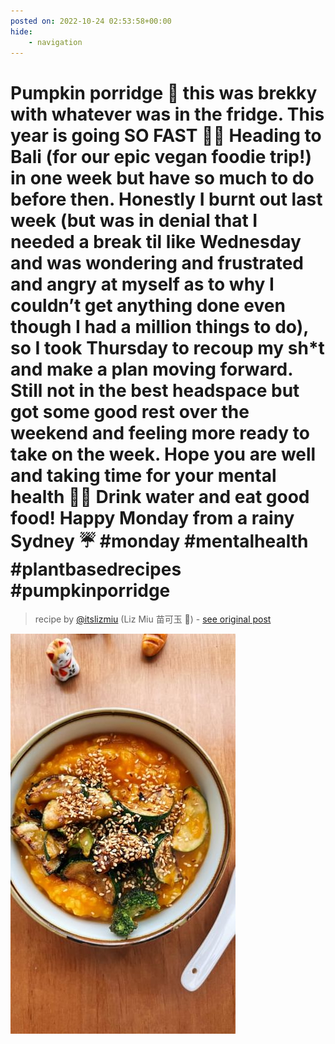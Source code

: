 ```yaml
---
posted on: 2022-10-24 02:53:58+00:00
hide:
    - navigation
---
```


# Pumpkin porridge 🎃 this was brekky with whatever was in the fridge. This year is going SO FAST 😮‍💨 Heading to Bali (for our epic vegan foodie trip!) in one week but have so much to do before then. Honestly I burnt out last week (but was in denial that I needed a break til like Wednesday and was wondering and frustrated and angry at myself as to why I couldn’t get anything done even though I had a million things to do), so I took Thursday to recoup my sh*t and make a plan moving forward. Still not in the best headspace but got some good rest over the weekend and feeling more ready to take on the week. Hope you are well and taking time for your mental health 🫶🏼 Drink water and eat good food! Happy Monday from a rainy Sydney ☔️ #monday #mentalhealth #plantbasedrecipes #pumpkinporridge 

> recipe by [@itslizmiu](https://www.instagram.com/itslizmiu/) 
(Liz Miu 苗可玉 🍐) - [see original post](https://instagram.com/p/CkFJS4vJund)

![](../img/itslizmiu_24-10-2022_0210.png)

 